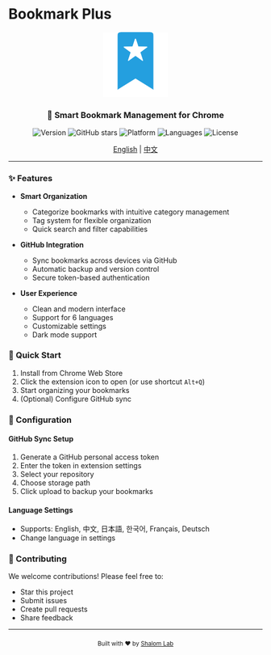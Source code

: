 # Bookmark Plus

<p align="center">
  <img src="./public/icons/icon128.png" alt="Bookmark Plus Logo" width="128" height="128">
</p>

<div align="center">
  <h3>🚀 Smart Bookmark Management for Chrome</h3>
</div>

<p align="center">
  <img src="https://img.shields.io/github/v/release/shalom-lab/bookmark-plus?color=2080f0" alt="Version">
  <img src="https://img.shields.io/github/stars/shalom-lab/bookmark-plus?style=social" alt="GitHub stars">
  <img src="https://img.shields.io/badge/platform-Chrome%20%7C%20Edge%20%7C%20Arc-2080f0.svg" alt="Platform">
  <img src="https://img.shields.io/badge/languages-6-2080f0.svg" alt="Languages">
  <img src="https://img.shields.io/badge/license-MIT-2080f0.svg" alt="License">
</p>

<div align="center">
  <a href="README.md">English</a> | <a href="README_zh.md">中文</a>
</div>

---

### ✨ Features

- **Smart Organization**
  - Categorize bookmarks with intuitive category management
  - Tag system for flexible organization
  - Quick search and filter capabilities

- **GitHub Integration**
  - Sync bookmarks across devices via GitHub
  - Automatic backup and version control
  - Secure token-based authentication

- **User Experience**
  - Clean and modern interface
  - Support for 6 languages
  - Customizable settings
  - Dark mode support

### 🚀 Quick Start

1. Install from Chrome Web Store
2. Click the extension icon to open (or use shortcut `Alt+Q`)
3. Start organizing your bookmarks
4. (Optional) Configure GitHub sync

### 🔧 Configuration

#### GitHub Sync Setup
1. Generate a GitHub personal access token
2. Enter the token in extension settings
3. Select your repository
4. Choose storage path
5. Click upload to backup your bookmarks

#### Language Settings
- Supports: English, 中文, 日本語, 한국어, Français, Deutsch
- Change language in settings

### 🤝 Contributing

We welcome contributions! Please feel free to:
- Star this project
- Submit issues
- Create pull requests
- Share feedback

---

<div align="center">
  <sub>Built with ❤️ by <a href="https://github.com/shalom-lab">Shalom Lab</a></sub>
</div> 
